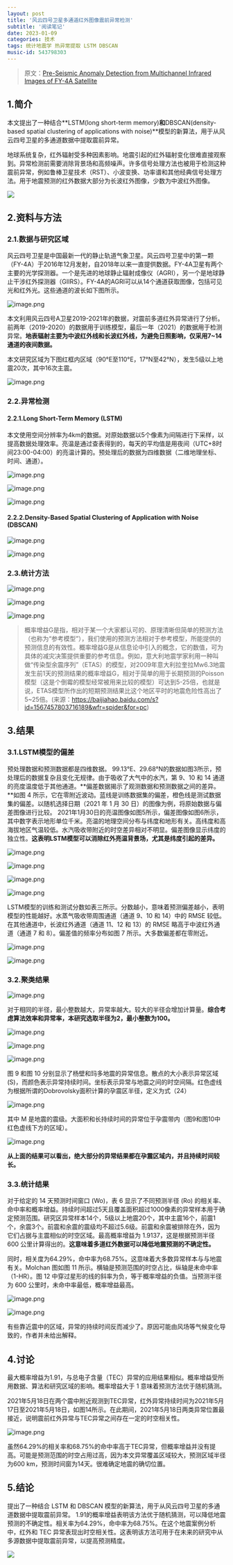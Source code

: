 ```yaml
---
layout: post
title: '风云四号卫星多通道红外图像震前异常检测'
subtitle: '阅读笔记'
date: 2023-01-09
categories: 技术
tags: 统计地震学 热异常提取 LSTM DBSCAN
music-id: 543798303
---
```



> 原文：[Pre-Seismic Anomaly Detection from Multichannel Infrared Images of FY-4A Satellite](https://baozi.run/absorb/article/Pre-Seismic_Anomaly_Detection_from_Multichannel_Infrared_Images_of_FY-4A_Satellite.pdf)


## 1.简介

本文提出了一种结合**LSTM(long short-term memory)**和**DBSCAN(density-based spatial clustering of applications with noise)**模型的新算法，用于从风云四号卫星的多通道数据中提取震前异常。

地球系统复杂，红外辐射受多种因素影响。地震引起的红外辐射变化很难直接观察到。异常检测前需要消除背景场和高频噪声。许多信号处理方法也被用于检测这种震前异常，例如鲁棒卫星技术（RST）、小波变换、功率谱和其他经典信号处理方法。用于地震预测的红外数据大部分为长波红外图像，少数为中波红外图像。

![](https://pics4.baidu.com/feed/14ce36d3d539b60060f5d1d673ac4920c75cb79b.png@f_auto?token=593eb8de206e6366de57d0a83935e4d0)

## 2.资料与方法

### 2.1.数据与研究区域

风云四号卫星是中国最新一代的静止轨道气象卫星。风云四号卫星中的第一颗（FY-4A）于2016年12月发射，自2018年以来一直提供数据。FY-4A卫星有两个主要的光学探测器。一个是先进的地球静止辐射成像仪（AGRI），另一个是地球静止干涉红外探测器（GIIRS）。FY-4A的AGRI可以从14个通道获取图像，包括可见光和红外光。这些通道的波长如下图所示。

![image.png](https://ldbbs.ldmnq.com/bbs/topic/attachment/2023-1/78fec09a-919b-4ca3-8201-f659b51d6d3b.png)

本文利用风云四号A卫星2019-2021年的数据，对震前多道红外异常进行了分析。前两年（2019-2020）的数据用于训练模型，最后一年（2021）的数据用于检测异常。**地表辐射主要为中波红外线和长波红外线，为避免日照影响，仅采用7~14通道的夜间数据。**

本文研究区域为下图红框内区域（90°E至110°E，17°N至42°N），发生5级以上地震20次，其中16次主震。

![image.png](https://ldbbs.ldmnq.com/bbs/topic/attachment/2023-1/fa76d8ff-6589-42ff-b365-352adb813bab.png)

### 2.2.异常检测

#### 2.2.1.Long Short-Term Memory (LSTM)

本文使用空间分辨率为4km的数据。对原始数据以5个像素为间隔进行下采样，以提高数据处理效率。亮温是通过查表得到的，每天的平均值是用夜间（UTC+8时间23:00-04:00）的亮温计算的。预处理后的数据为四维数据（二维地理坐标、时间、通道）。

![image.png](https://ldbbs.ldmnq.com/bbs/topic/attachment/2023-1/a2832ef8-b000-435e-8442-d8a303bfc3f9.png)

![image.png](https://ldbbs.ldmnq.com/bbs/topic/attachment/2023-1/29956ac7-bc76-416b-9994-7a2f8d470be7.png)

![image.png](https://ldbbs.ldmnq.com/bbs/topic/attachment/2023-1/812d53a3-0c19-4004-b662-810053ee8302.png)


#### 2.2.2.Density-Based Spatial Clustering of Application with Noise (DBSCAN)

![image.png](https://ldbbs.ldmnq.com/bbs/topic/attachment/2023-1/741d2a8e-ce86-441f-82ad-5af2a5575ff7.png)

![image.png](https://ldbbs.ldmnq.com/bbs/topic/attachment/2023-1/f0f5ea91-6fca-4587-897b-31c59276d3b2.png)

### 2.3.统计方法

![image.png](https://ldbbs.ldmnq.com/bbs/topic/attachment/2023-1/dfc3915f-119b-441f-9ce6-bd002ec94bba.png)

![image.png](https://ldbbs.ldmnq.com/bbs/topic/attachment/2023-1/19924248-dd7b-4dd4-ab82-2d3dbe8609cc.png)

![image.png](https://ldbbs.ldmnq.com/bbs/topic/attachment/2023-1/a7190dde-3129-464d-a4b5-aae53ad479ae.png)

> 概率增益G是指，相对于某一个大家都认可的、原理清晰但简单的预测方法（也称为“参考模型”），我们使用的预测方法相对于参考模型，所能提供的预测信息的有效性。概率增益G是从信息论中引入的概念，它的数值，可为具体的减灾决策提供重要的参考信息。例如，意大利地震学家利用一种叫做“传染型余震序列”（ETAS）的模型，对2009年意大利拉奎拉Mw6.3地震发生前1天的预测结果的概率增益G，相对于简单的用于长期预测的Poisson模型（这是个倒霉的模型经常被用来比较的模型）可达到5-25倍，也就是说，ETAS模型所作出的短期预测结果比这个地区平时的地震危险性高出了5~25倍。(来源：https://baijiahao.baidu.com/s?id=1567457803716189&wfr=spider&for=pc)

## 3.结果

### 3.1.LSTM模型的偏差

预处理数据和预测数据都是四维数据。 99.13°E、29.68°N的数据如图3所示，预处理后的数据复杂且变化无规律。由于吸收了大气中的水汽，第 9、10 和 14 通道的亮度温度低于其他通道。**偏差数据揭示了观测数据和预测数据之间的差异。**如图 4 所示，它在零附近波动。蓝线是训练数据集的偏差，橙色线是测试数据集的偏差。以随机选择日期（2021 年 1 月 30 日）的图像为例，将原始数据与偏差图像进行比较。 2021年1月30日的亮温图像如图5所示，偏差图像如图6所示，其中数字表示地形单位千米。亮温的地理空间分布与纬度和地形有关。高纬度和高海拔地区气温较低。水汽吸收带附近的时空差异相对不明显。偏差图像显示纬度的独立性。**这表明LSTM模型可以消除红外亮温背景场，尤其是纬度引起的差异。**

![image.png](https://ldbbs.ldmnq.com/bbs/topic/attachment/2023-1/2e86715d-28bf-4715-91b5-411b9f89d86f.png)

![image.png](https://ldbbs.ldmnq.com/bbs/topic/attachment/2023-1/44e16a80-e7ad-456b-ac11-3a395e3ff11b.png)

![image.png](https://ldbbs.ldmnq.com/bbs/topic/attachment/2023-1/cacc5858-a7d6-4e82-87df-ee67e2892c6f.png)

![image.png](https://ldbbs.ldmnq.com/bbs/topic/attachment/2023-1/e0020ca2-10e6-4d6e-9f87-cf969b94d73b.png)


LSTM模型的训练和测试分数如表三所示。分数越小，意味着预测偏差越小，表明模型的性能越好。水蒸气吸收带周围通道（通道 9、10 和 14）中的 RMSE 较低。在其他通道中，长波红外通道（通道 11、12 和 13）的 RMSE 略高于中波红外通道（通道 7 和 8）。偏差值的频率分布如图 7 所示。大多数偏差都在零附近。

![image.png](https://ldbbs.ldmnq.com/bbs/topic/attachment/2023-1/0b839063-db6b-4d43-aef5-73b5633f8eda.png)

![image.png](https://ldbbs.ldmnq.com/bbs/topic/attachment/2023-1/1b72fe2f-9f74-4f3f-a049-d97d6ed461ca.png)

### 3.2.聚类结果

![image.png](https://ldbbs.ldmnq.com/bbs/topic/attachment/2023-1/c843af2e-6acd-448a-95e0-5e8f328e09b8.png)

对于相同的半径，最小整数越大，异常率越大。较大的半径会增加计算量。**综合考虑算法效率和异常率，本研究选取半径为2，最小整数为100。**

![image.png](https://ldbbs.ldmnq.com/bbs/topic/attachment/2023-1/fbe7783e-27aa-455a-a393-aa9115630b3f.png)

![image.png](https://ldbbs.ldmnq.com/bbs/topic/attachment/2023-1/befc4d88-af00-4147-a243-31eddf00acea.png)

![image.png](https://ldbbs.ldmnq.com/bbs/topic/attachment/2023-1/61ab4d22-5d01-4de3-838b-474412d21d78.png)

图 9 和图 10 分别显示了杨壁和玛多地震的异常信息。散点的大小表示异常区域 (S)，而颜色表示异常持续时间。坐标表示异常与地震之间的时空间隔。红色虚线为根据所谓的Dobrovolsky面积计算的孕震区半径，定义为式（24）

![image.png](https://ldbbs.ldmnq.com/bbs/topic/attachment/2023-1/b86afd21-b146-4f07-abb9-64678a828c28.png)

其中 M 是地震的震级。大面积和长持续时间的异常位于孕震带内（图9和图10中红色虚线下方的区域）。

![image.png](https://ldbbs.ldmnq.com/bbs/topic/attachment/2023-1/97665ec8-4b42-40c7-8d7b-c9da58eb632f.png)

**从上面的结果可以看出，绝大部分的异常结果都在孕震区域内，并且持续时间较长。**

### 3.3.统计结果

对于给定的 14 天预测时间窗口 (Wo)，表 6 显示了不同预测半径 (Ro) 的相关率、命中率和概率增益。持续时间超过5天且覆盖面积超过1000像素的异常样本用于确定预测范围。研究区异常样本14个，5级以上地震20个，其中主震16个，前震1个，余震3个。前震和余震的震级均不超过5.6级。前震和余震被排除在外，因为它们占据与主震相似的时空区域。最高概率增益为 1.9137，这是根据预测半径 600 公里计算得出的。**这意味着多道红外数据可以降低地震预测的不确定性。**

同时，相关度为64.29%，命中率为68.75%。这意味着大多数异常样本与与地震有关。Molchan 图如图 11 所示。横轴是预测范围的时空占比，纵轴是未命中率（1-HR）。图 12 中穿过星形的线的斜率为负，等于概率增益的负值。当预测半径为 600 公里时，未命中率最低，概率增益最高。

![image.png](https://ldbbs.ldmnq.com/bbs/topic/attachment/2023-1/7de9ef6a-47ab-4c78-88e3-c5d9bc6fa453.png)

![image.png](https://ldbbs.ldmnq.com/bbs/topic/attachment/2023-1/ef8c32c5-7f52-41dc-9464-4a0fb229a1d3.png)

有些靠近震中的区域，异常的持续时间反而减少了。原因可能由风场等气候变化导致的，作者并未给出解释。

## 4.讨论

最大概率增益为1.91，与总电子含量（TEC）异常的应用结果相似。概率增益受所用数据、算法和研究区域的影响。概率增益大于 1 意味着预测方法优于随机猜测。

2021年5月18日在两个震中附近观测到TEC异常，红外异常持续时间为2021年5月17日至2021年5月18日，如图14所示。在此期间，2021年5月18日两类异常位置最接近，说明震前红外异常与TEC异常之间存在一定的时空相关性。

![image.png](https://ldbbs.ldmnq.com/bbs/topic/attachment/2023-1/72921be2-e9f8-4de7-9d54-66fc2eeaee20.png)

虽然64.29%的相关率和68.75%的命中率高于TEC异常，但概率增益并没有提高。可能是预测范围的时空占用过高，因为本文异常覆盖区域较大，预测区域半径为600 km，预测时间窗为14天。很难确定地震的确切位置。

## 5.结论

提出了一种结合 LSTM 和 DBSCAN 模型的新算法，用于从风云四号卫星的多通道数据中提取震前异常。 1.91的概率增益表明该方法优于随机猜测，可以降低地震预测的不确定性。相关率为64.29%，命中率为68.75%。在这个地震案例分析中，红外和 TEC 异常表现出时空相关性。这表明该方法可用于在未来的研究中从多源数据中提取震前异常，以提高预测精度。

![](https://lz.sinaimg.cn/nmw690/ebeef3aaly3h9xb8z3k7kj20u01hc42q.jpg)